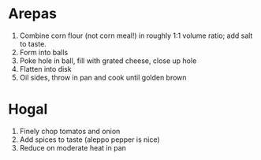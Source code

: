 # Arepas

1. Combine corn flour (not corn meal!) in roughly 1:1 volume ratio; add salt to taste.
2. Form into balls
3. Poke hole in ball, fill with grated cheese, close up hole
4. Flatten into disk
5. Oil sides, throw in pan and cook until golden brown


# Hogal

1. Finely chop tomatos and onion
2. Add spices to taste (aleppo pepper is nice)
3. Reduce on moderate heat in pan
